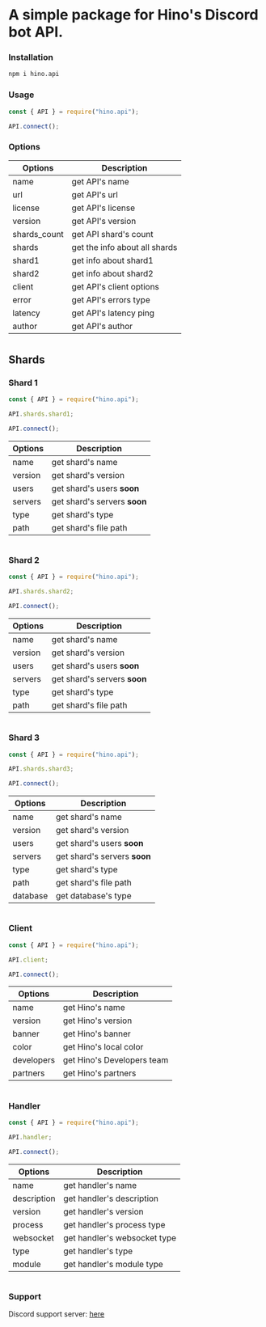# A simple package for Hino's Discord bot API.


### Installation
```sh
npm i hino.api
```

### Usage
```js
const { API } = require("hino.api");

API.connect();
```

### Options

| Options | Description |
| - | - |
|name| get API's name|
url| get API's url|
|license| get API's license|
version| get API's version|
|shards_count| get API shard's count|
shards| get the info about all shards|
|shard1| get info about shard1|
shard2| get info about shard2|
|client| get API's client options|
error| get API's errors type|
| latency | get API's latency ping|
| author | get API's author|

#


## Shards


### Shard 1

```js
const { API } = require("hino.api");

API.shards.shard1;

API.connect();
```

| Options| Description|
| - | - |
| name |  get shard's name |
| version | get shard's version |
| users | get shard's users **soon**|
| servers | get shard's servers **soon**|
| type | get shard's type|
| path | get shard's file path |

#

### Shard 2

```js
const { API } = require("hino.api");

API.shards.shard2;

API.connect();
```

| Options| Description|
| - | - |
| name |  get shard's name |
| version | get shard's version |
| users | get shard's users **soon**|
| servers | get shard's servers **soon**|
| type | get shard's type|
| path | get shard's file path |

#

### Shard 3

```js
const { API } = require("hino.api");

API.shards.shard3;

API.connect();
```

| Options| Description|
| - | - |
| name |  get shard's name |
| version | get shard's version |
| users | get shard's users **soon**|
| servers | get shard's servers **soon**|
| type | get shard's type|
| path | get shard's file path |
| database | get database's type |

#

### Client

```js
const { API } = require("hino.api");

API.client;

API.connect();
```
| Options| Description|
| - | - |
| name | get Hino's name |
| version | get Hino's version |
| banner | get Hino's banner |
| color | get Hino's local color |
| developers | get Hino's Developers team |
| partners | get Hino's partners|

#

### Handler

```js
const { API } = require("hino.api");

API.handler;

API.connect();
```
| Options| Description|
| - | - |
| name | get handler's name |
| description | get handler's description|
| version | get handler's version|
| process | get handler's process type|
| websocket | get handler's websocket type|
| type | get handler's type|
| module | get handler's module type | 

#

### Support
Discord support server: [here](https://discord.gg/yWkcRmZt6B)